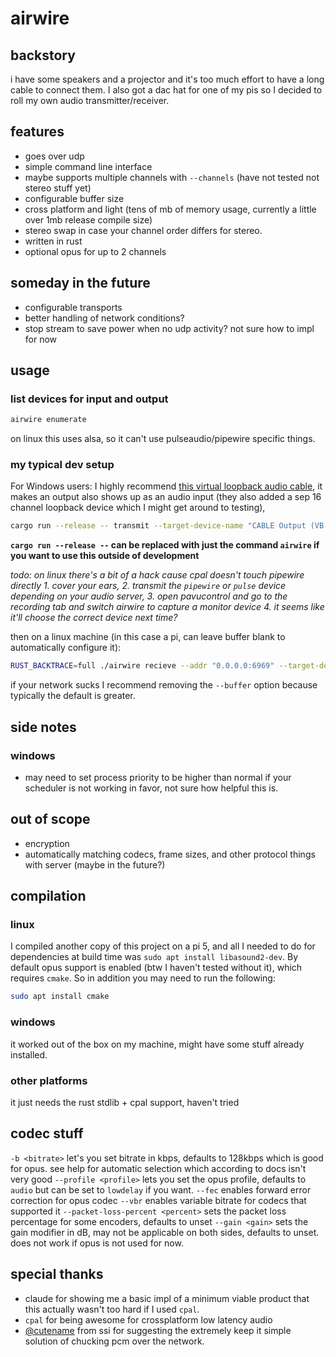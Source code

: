 # airwire
## backstory
i have some speakers and a projector and it's too much effort to have a long cable to connect them. I also got a dac hat for one of my pis so I decided to roll my own audio transmitter/receiver.

## features
* goes over udp
* simple command line interface
* maybe supports multiple channels with `--channels` (have not tested not stereo stuff yet)
* configurable buffer size
* cross platform and light (tens of mb of memory usage, currently a little over 1mb release compile size)
* stereo swap in case your channel order differs for stereo.
* written in rust 
* optional opus for up to 2 channels

## someday in the future
* configurable transports
* better handling of network conditions?
* stop stream to save power when no udp activity? not sure how to impl for now

## usage
### list devices for input and output
```bash
airwire enumerate
```
on linux this uses alsa, so it can't use pulseaudio/pipewire specific things.
### my typical dev setup
For Windows users: I highly recommend [this virtual loopback audio cable](https://vb-audio.com/Cable/), it makes an output also shows up as an audio input (they also added a sep 16 channel loopback device which I might get around to testing),
```bash
cargo run --release -- transmit --target-device-name "CABLE Output (VB-Audio Virtual Cable)" --addr "192.168.68.96:6969" --stereo-swap --packet-pacing
```
**`cargo run --release --` can be replaced with just the command `airwire` if you want to use this outside of development**

*todo: on linux there's a bit of a hack cause cpal doesn't touch pipewire directly 1. cover your ears, 2. transmit the `pipewire` or `pulse` device depending on your audio server, 3. open pavucontrol and go to the recording tab and switch airwire to capture a monitor device 4. it seems like it'll choose the correct device next time?*

then on a linux machine (in this case a pi, can leave buffer blank to automatically configure it):
```bash
RUST_BACKTRACE=full ./airwire recieve --addr "0.0.0.0:6969" --target-device-name pulse --buffer 480 --packet-pacing
```

if your network sucks I recommend removing the `--buffer` option because typically the default is greater.

## side notes

### windows
* may need to set process priority to be higher than normal if your scheduler is not working in favor, not sure how helpful this is.

## out of scope
* encryption
* automatically matching codecs, frame sizes, and other protocol things with server (maybe in the future?)

## compilation
### linux
I compiled another copy of this project on a pi 5, and all I needed to do for dependencies at build time was `sudo apt install libasound2-dev`. By default opus support is enabled (btw I haven't tested without it), which requires `cmake`. So in addition you may need to run the following:
```bash
sudo apt install cmake
```
### windows
it worked out of the box on my machine, might have some stuff already installed.
### other platforms
it just needs the rust stdlib + cpal support, haven't tried

## codec stuff
`-b <bitrate>` let's you set bitrate in kbps, defaults to 128kbps which is good for opus. see help for automatic selection which according to docs isn't very good
`--profile <profile>` lets you set the opus profile, defaults to `audio` but can be set to `lowdelay` if you want.
`--fec` enables forward error correction for opus codec
`--vbr` enables variable bitrate for codecs that supported it
`--packet-loss-percent <percent>` sets the packet loss percentage for some encoders, defaults to unset
`--gain <gain>` sets the gain modifier in dB, may not be applicable on both sides, defaults to unset. does not work if opus is not used for now.

## special thanks
* claude for showing me a basic impl of a minimum viable product that this actually wasn't too hard if I used `cpal`. 
* `cpal` for being awesome for crossplatform low latency audio
* [@cutename](https://github.com/notcancername) from ssi for suggesting the extremely keep it simple solution of chucking pcm over the network.
